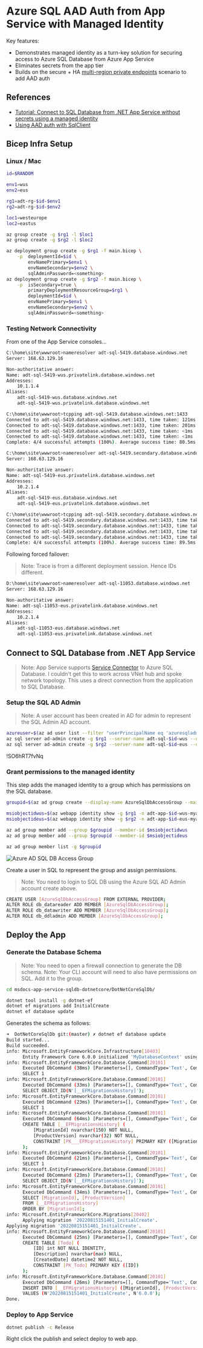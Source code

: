# Azure SQL AAD Auth from App Service with Managed Identity

Key features:

* Demonstrates managed identity as a turn-key solution for securing access to Azure SQL Database from Azure App Service
* Eliminates secrets from the app tier
* Builds on the secure + HA [multi-region private endpoints](../private-link/README.md) scenario to add AAD auth

## References

* [Tutorial: Connect to SQL Database from .NET App Service without secrets using a managed identity](https://docs.microsoft.com/en-us/azure/app-service/tutorial-connect-msi-sql-database)
* [Using AAD auth with SqlClient](https://docs.microsoft.com/en-us/sql/connect/ado-net/sql/azure-active-directory-authentication)

## Bicep Infra Setup

### Linux / Mac

```sh
id=$RANDOM

env1=wus
env2=eus

rg1=adt-rg-$id-$env1
rg2=adt-rg-$id-$env2

loc1=westeurope
loc2=eastus

az group create -g $rg1 -l $loc1
az group create -g $rg2 -l $loc2

az deployment group create -g $rg1 -f main.bicep \
    -p  deploymentId=$id \
        envNamePrimary=$env1 \
        envNameSecondary=$env2 \
        sqlAdminPassword=<something>
az deployment group create -g $rg2 -f main.bicep \
    -p  isSecondary=true \
        primaryDeploymentResourceGroup=$rg1 \
        deploymentId=$id \
        envNamePrimary=$env1 \
        envNameSecondary=$env2 \
        sqlAdminPassword=<something>
```

### Testing Network Connectivity

From one of the App Service consoles...

```sh
C:\home\site\wwwroot>nameresolver adt-sql-5419.database.windows.net
Server: 168.63.129.16

Non-authoritative answer:
Name: adt-sql-5419-wus.privatelink.database.windows.net
Addresses:
    10.1.1.4
Aliases:
    adt-sql-5419-wus.database.windows.net
    adt-sql-5419-wus.privatelink.database.windows.net

C:\home\site\wwwroot>tcpping adt-sql-5419.database.windows.net:1433
Connected to adt-sql-5419.database.windows.net:1433, time taken: 121ms
Connected to adt-sql-5419.database.windows.net:1433, time taken: 201ms
Connected to adt-sql-5419.database.windows.net:1433, time taken: <1ms
Connected to adt-sql-5419.database.windows.net:1433, time taken: <1ms
Complete: 4/4 successful attempts (100%). Average success time: 80.5ms

C:\home\site\wwwroot>nameresolver adt-sql-5419.secondary.database.windows.net
Server: 168.63.129.16

Non-authoritative answer:
Name: adt-sql-5419-eus.privatelink.database.windows.net
Addresses:
    10.2.1.4
Aliases:
    adt-sql-5419-eus.database.windows.net
    adt-sql-5419-eus.privatelink.database.windows.net

C:\home\site\wwwroot>tcpping adt-sql-5419.secondary.database.windows.net:1433
Connected to adt-sql-5419.secondary.database.windows.net:1433, time taken: 170ms
Connected to adt-sql-5419.secondary.database.windows.net:1433, time taken: 63ms
Connected to adt-sql-5419.secondary.database.windows.net:1433, time taken: 62ms
Connected to adt-sql-5419.secondary.database.windows.net:1433, time taken: 63ms
Complete: 4/4 successful attempts (100%). Average success time: 89.5ms
```

Following forced failover:

> Note: Trace is from a different deployment session. Hence IDs different.

```sh
D:\home\site\wwwroot>nameresolver adt-sql-11053.database.windows.net
Server: 168.63.129.16

Non-authoritative answer:
Name: adt-sql-11053-eus.privatelink.database.windows.net
Addresses:
    10.2.1.4
Aliases:
    adt-sql-11053-eus.database.windows.net
    adt-sql-11053-eus.privatelink.database.windows.net
```

## Connect to SQL Database from .NET App Service

> Note: App Service supports [Service Connector](https://docs.microsoft.com/en-us/azure/service-connector/overview) to Azure SQL Database. I couldn't get this to work across VNet hub and spoke network topology. This uses a direct connection from the application to SQL Database.

### Setup the SQL AD Admin

> Note: A user account has been created in AD for admin to represent the SQL Admin AD account.

```sh
azureuser=$(az ad user list --filter "userPrincipalName eq 'azuresqladmin@demoware.onmicrosoft.com'" --query '[].id' --output tsv)
az sql server ad-admin create -g $rg1 --server-name adt-sql-$id-wus --display-name ADMIN --object-id $azureuser
az sql server ad-admin create -g $rg2 --server-name adt-sql-$id-eus --display-name ADMIN --object-id $azureuser
```

!SO6hRT7fvNq

### Grant permissions to the managed identity

This step adds the managed identity to a group which has permissions on the SQL database.

```sh
groupid=$(az ad group create --display-name AzureSqlDbAccessGroup --mail-nickname AzureSqlDbAccessGroup --query 'id' -o tsv)

msiobjectidwus=$(az webapp identity show -g $rg1 -n adt-app-$id-wus-myapp --query principalId -o tsv)
msiobjectideus=$(az webapp identity show -g $rg2 -n adt-app-$id-eus-myapp --query principalId -o tsv)

az ad group member add --group $groupid --member-id $msiobjectidwus
az ad group member add --group $groupid --member-id $msiobjectideus

az ad group member list -g $groupid
```

![Azure AD SQL DB Access Group](.assets/azure-ad-sql-db-access-group.png)

Create a user in SQL to represent the group and assign permissions.

> Note: You need to login to SQL DB using the Azure SQL AD Admin account create above.

```sh
CREATE USER [AzureSqlDbAccessGroup] FROM EXTERNAL PROVIDER;
ALTER ROLE db_datareader ADD MEMBER [AzureSqlDbAccessGroup];
ALTER ROLE db_datawriter ADD MEMBER [AzureSqlDbAccessGroup];
ALTER ROLE db_ddladmin ADD MEMBER [AzureSqlDbAccessGroup];
```

## Deploy the App

### Generate the Database Schema

> Note: You need to open a firewall connection to generate the DB schema.
> Note: Your CLI account will need to also have permissions on SQL. Add it to the group.

```sh
cd msdocs-app-service-sqldb-dotnetcore/DotNetCoreSqlDb/

dotnet tool install -g dotnet-ef
dotnet ef migrations add InitialCreate
dotnet ef database update
```

Generates the schema as follows:

```sh
➜  DotNetCoreSqlDb git:(master) ✗ dotnet ef database update
Build started...
Build succeeded.
info: Microsoft.EntityFrameworkCore.Infrastructure[10403]
      Entity Framework Core 6.0.0 initialized 'MyDatabaseContext' using provider 'Microsoft.EntityFrameworkCore.SqlServer:6.0.0' with options: None
info: Microsoft.EntityFrameworkCore.Database.Command[20101]
      Executed DbCommand (38ms) [Parameters=[], CommandType='Text', CommandTimeout='30']
      SELECT 1
info: Microsoft.EntityFrameworkCore.Database.Command[20101]
      Executed DbCommand (33ms) [Parameters=[], CommandType='Text', CommandTimeout='30']
      SELECT OBJECT_ID(N'[__EFMigrationsHistory]');
info: Microsoft.EntityFrameworkCore.Database.Command[20101]
      Executed DbCommand (23ms) [Parameters=[], CommandType='Text', CommandTimeout='30']
      SELECT 1
info: Microsoft.EntityFrameworkCore.Database.Command[20101]
      Executed DbCommand (64ms) [Parameters=[], CommandType='Text', CommandTimeout='30']
      CREATE TABLE [__EFMigrationsHistory] (
          [MigrationId] nvarchar(150) NOT NULL,
          [ProductVersion] nvarchar(32) NOT NULL,
          CONSTRAINT [PK___EFMigrationsHistory] PRIMARY KEY ([MigrationId])
      );
info: Microsoft.EntityFrameworkCore.Database.Command[20101]
      Executed DbCommand (21ms) [Parameters=[], CommandType='Text', CommandTimeout='30']
      SELECT 1
info: Microsoft.EntityFrameworkCore.Database.Command[20101]
      Executed DbCommand (23ms) [Parameters=[], CommandType='Text', CommandTimeout='30']
      SELECT OBJECT_ID(N'[__EFMigrationsHistory]');
info: Microsoft.EntityFrameworkCore.Database.Command[20101]
      Executed DbCommand (34ms) [Parameters=[], CommandType='Text', CommandTimeout='30']
      SELECT [MigrationId], [ProductVersion]
      FROM [__EFMigrationsHistory]
      ORDER BY [MigrationId];
info: Microsoft.EntityFrameworkCore.Migrations[20402]
      Applying migration '20220815151401_InitialCreate'.
Applying migration '20220815151401_InitialCreate'.
info: Microsoft.EntityFrameworkCore.Database.Command[20101]
      Executed DbCommand (25ms) [Parameters=[], CommandType='Text', CommandTimeout='30']
      CREATE TABLE [Todo] (
          [ID] int NOT NULL IDENTITY,
          [Description] nvarchar(max) NULL,
          [CreatedDate] datetime2 NOT NULL,
          CONSTRAINT [PK_Todo] PRIMARY KEY ([ID])
      );
info: Microsoft.EntityFrameworkCore.Database.Command[20101]
      Executed DbCommand (26ms) [Parameters=[], CommandType='Text', CommandTimeout='30']
      INSERT INTO [__EFMigrationsHistory] ([MigrationId], [ProductVersion])
      VALUES (N'20220815151401_InitialCreate', N'6.0.0');
Done.
```

### Deploy to App Service

```sh
dotnet publish -c Release
```

Right click the publish and select deploy to web app.
